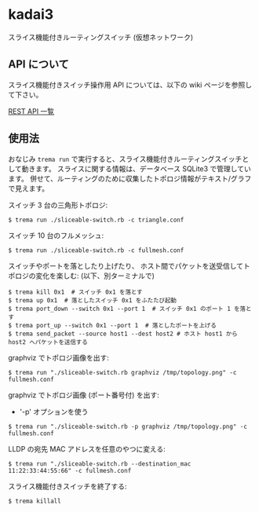 kadai3
======

スライス機能付きルーティングスイッチ (仮想ネットワーク)

API について
------

スライス機能付きスイッチ操作用 API については、以下の wiki ページを参照して下さい。

[REST API 一覧](https://github.com/team-1/kadai3/wiki/REST-API-一覧)


使用法
------

おなじみ `trema run` で実行すると、スライス機能付きルーティングスイッチとして動きます。
スライスに関する情報は、データベース SQLite3 で管理しています。
併せて、ルーティングのために収集したトポロジ情報がテキスト/グラフで見えます。

スイッチ 3 台の三角形トポロジ:

```shell
$ trema run ./sliceable-switch.rb -c triangle.conf
```

スイッチ 10 台のフルメッシュ:

```shell
$ trema run ./sliceable-switch.rb -c fullmesh.conf
```

スイッチやポートを落としたり上げたり、
ホスト間でパケットを送受信してトポロジの変化を楽しむ:
(以下、別ターミナルで)

```shell
$ trema kill 0x1  # スイッチ 0x1 を落とす
$ trema up 0x1  # 落としたスイッチ 0x1 をふたたび起動
$ trema port_down --switch 0x1 --port 1  # スイッチ 0x1 のポート 1 を落とす
$ trema port_up --switch 0x1 --port 1  # 落としたポートを上げる
$ trema send_packet --source host1 --dest host2 # ホスト host1 から host2 へパケットを送信する
```

graphviz でトポロジ画像を出す:

```shell
$ trema run "./sliceable-switch.rb graphviz /tmp/topology.png" -c fullmesh.conf
```

graphviz でトポロジ画像 (ポート番号付) を出す:

- '-p' オプションを使う

```shell
$ trema run "./sliceable-switch.rb -p graphviz /tmp/topology.png" -c fullmesh.conf
```

LLDP の宛先 MAC アドレスを任意のやつに変える:

```shell
$ trema run "./sliceable-switch.rb --destination_mac 11:22:33:44:55:66" -c fullmesh.conf
```

スライス機能付きスイッチを終了する:

```shell
$ trema killall
```